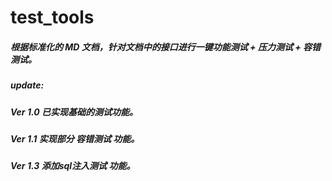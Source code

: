 # test_tools

##### 根据标准化的 MD 文档，针对文档中的接口进行一键功能测试 + 压力测试 + 容错测试。
##### update: 
##### Ver 1.0 已实现基础的测试功能。
##### Ver 1.1 实现部分 容错测试 功能。
##### Ver 1.3 添加sql注入测试 功能。
